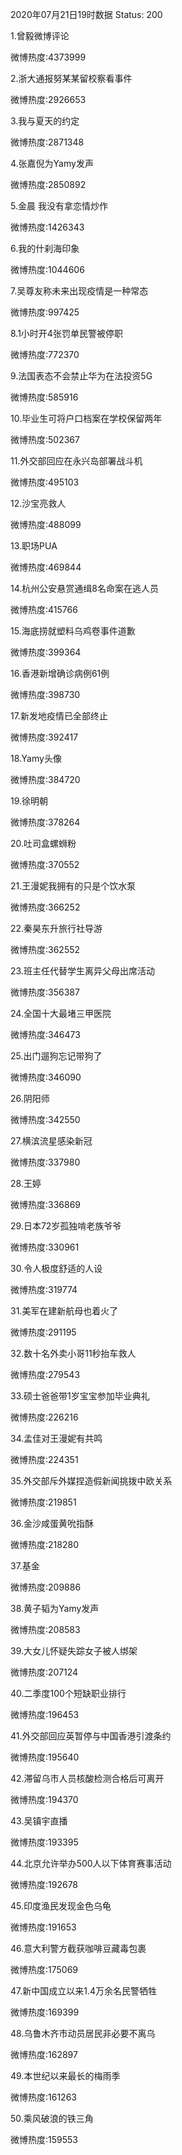 2020年07月21日19时数据
Status: 200

1.曾毅微博评论

微博热度:4373999

2.浙大通报努某某留校察看事件

微博热度:2926653

3.我与夏天的约定

微博热度:2871348

4.张嘉倪为Yamy发声

微博热度:2850892

5.金晨 我没有拿恋情炒作

微博热度:1426343

6.我的什刹海印象

微博热度:1044606

7.吴尊友称未来出现疫情是一种常态

微博热度:997425

8.1小时开4张罚单民警被停职

微博热度:772370

9.法国表态不会禁止华为在法投资5G

微博热度:585916

10.毕业生可将户口档案在学校保留两年

微博热度:502367

11.外交部回应在永兴岛部署战斗机

微博热度:495103

12.沙宝亮救人

微博热度:488099

13.职场PUA

微博热度:469844

14.杭州公安悬赏通缉8名命案在逃人员

微博热度:415766

15.海底捞就塑料乌鸡卷事件道歉

微博热度:399364

16.香港新增确诊病例61例

微博热度:398730

17.新发地疫情已全部终止

微博热度:392417

18.Yamy头像

微博热度:384720

19.徐明朝

微博热度:378264

20.吐司盒螺蛳粉

微博热度:370552

21.王漫妮我拥有的只是个饮水泵

微博热度:366252

22.秦昊东升旅行社导游

微博热度:362552

23.班主任代替学生离异父母出席活动

微博热度:356387

24.全国十大最堵三甲医院

微博热度:346473

25.出门遛狗忘记带狗了

微博热度:346090

26.阴阳师

微博热度:342550

27.横滨流星感染新冠

微博热度:337980

28.王婷

微博热度:336869

29.日本72岁孤独啃老族爷爷

微博热度:330961

30.令人极度舒适的人设

微博热度:319774

31.美军在建新航母也着火了

微博热度:291195

32.数十名外卖小哥11秒抬车救人

微博热度:279543

33.硕士爸爸带1岁宝宝参加毕业典礼

微博热度:226216

34.孟佳对王漫妮有共鸣

微博热度:224351

35.外交部斥外媒捏造假新闻挑拨中欧关系

微博热度:219851

36.金沙咸蛋黄吮指酥

微博热度:218280

37.基金

微博热度:209886

38.黄子韬为Yamy发声

微博热度:208583

39.大女儿怀疑失踪女子被人绑架

微博热度:207124

40.二季度100个短缺职业排行

微博热度:196453

41.外交部回应英暂停与中国香港引渡条约

微博热度:195640

42.滞留乌市人员核酸检测合格后可离开

微博热度:194370

43.吴镇宇直播

微博热度:193395

44.北京允许举办500人以下体育赛事活动

微博热度:192678

45.印度渔民发现金色乌龟

微博热度:191653

46.意大利警方截获咖啡豆藏毒包裹

微博热度:175069

47.新中国成立以来1.4万余名民警牺牲

微博热度:169399

48.乌鲁木齐市动员居民非必要不离乌

微博热度:162897

49.本世纪以来最长的梅雨季

微博热度:161263

50.乘风破浪的铁三角

微博热度:159553

